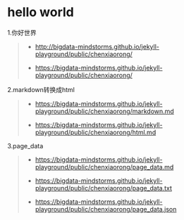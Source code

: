 # hello world 
1.你好世界
> - http://bigdata-mindstorms.github.io/jekyll-playground/public/chenxiaorong/
>
> - https://bigdata-mindstorms.github.io/jekyll-playground/public/chenxiaorong/

2.markdown转换成html
> - https://bigdata-mindstorms.github.io/jekyll-playground/public/chenxiaorong/markdown.md
>
> - https://bigdata-mindstorms.github.io/jekyll-playground/public/chenxiaorong/html.md

3.page_data
> - https://bigdata-mindstorms.github.io/jekyll-playground/public/chenxiaorong/page_data.md
>
> - https://bigdata-mindstorms.github.io/jekyll-playground/public/chenxiaorong/page_data.txt
>
> - https://bigdata-mindstorms.github.io/jekyll-playground/public/chenxiaorong/page_data.json
